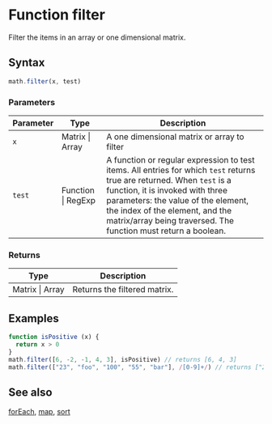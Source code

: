 <!-- Note: This file is automatically generated from source code comments. Changes made in this file will be overridden. -->
# Function filter
Filter the items in an array or one dimensional matrix.
## Syntax
```js
math.filter(x, test)
```
### Parameters
Parameter | Type | Description
--------- | ---- | -----------
`x` | Matrix &#124; Array | A one dimensional matrix or array to filter
`test` | Function &#124; RegExp |  A function or regular expression to test items. All entries for which `test` returns true are returned. When `test` is a function, it is invoked with three parameters: the value of the element, the index of the element, and the matrix/array being traversed. The function must return a boolean.
### Returns
Type | Description
---- | -----------
Matrix &#124; Array | Returns the filtered matrix.
## Examples
```js
function isPositive (x) {
  return x > 0
}
math.filter([6, -2, -1, 4, 3], isPositive) // returns [6, 4, 3]
math.filter(["23", "foo", "100", "55", "bar"], /[0-9]+/) // returns ["23", "100", "55"]
```
## See also
[forEach](forEach.md),
[map](map.md),
[sort](sort.md)
